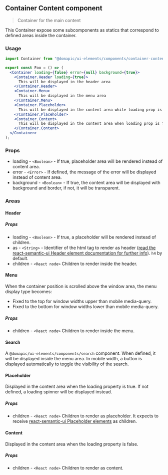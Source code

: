 ## Container Content component

> Container for the main content

This Container expose some subcomponents as statics that correspond to defined areas inside the container.

### Usage

```jsx
import Container from "@domapic/ui-elements/components/container-content"

export const Foo = () => (
  <Container loading={false} error={null} background={true}>
    <Container.Header loading={true}>
      This will be displayed in the header area
    </Container.Header>
    <Container.Menu>
      This will be displayed in the menu area
    </Container.Menu>
    <Container.Placeholder>
      This will be displayed in the content area while loading prop is true
    </Container.Placeholder>
    <Container.Content>
      This will be displayed in the content area when loading prop is false
    </Container.Content>
  </Container>
);
```

### Props

* loading - `<Boolean>` - If true, placeholder area will be rendered instead of content area.
* error - `<Error>` - If defined, the message of the error will be displayed instead of content area.
* background - `<Boolean>` - If true, the content area will be displayed with background and border, if not, it will be transparent.

### Areas

#### Header

##### Props

* loading - `<Boolean>` - If true, a placeholder will be rendered instead of children.
* as - `<String>` - Identifier of the html tag to render as header ([read the react-semantic-ui Header element documentation for further info](https://react.semantic-ui.com/elements/header/)). `h4` by default.
* children - `<React node>` Children to render inside the header.

#### Menu

When the container position is scrolled above the window area, the menu display type becomes:
* Fixed to the top for window widths upper than mobile media-query.
* Fixed to the bottom for window widths lower than mobile media-query.

##### Props

* children - `<React node>` Children to render inside the menu.

#### Search

A `@domapic/ui-elements/components/search` component. When defined, it will be displayed inside the menu area. In mobile width, a button is displayed automatically to toggle the visibility of the search.

#### Placeholder

Displayed in the content area when the loading property is true. If not defined, a loading spinner will be displayed instead.

##### Props

* children - `<React node>` Children to render as placeholder. It expects to receive [react-semantic-ui Placeholder elements](https://react.semantic-ui.com/elements/placeholder/) as children.

#### Content

Displayed in the content area when the loading property is false.

##### Props

* children - `<React node>` Children to render as content.




